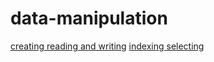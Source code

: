 # data-manipulation
[creating reading and writing](../input/wine-reviews/winemag-data_first150k.csv)
[indexing selecting](https://www.kaggle.com/rudrakumawat22/exercise-indexing-selecting-assigning)
